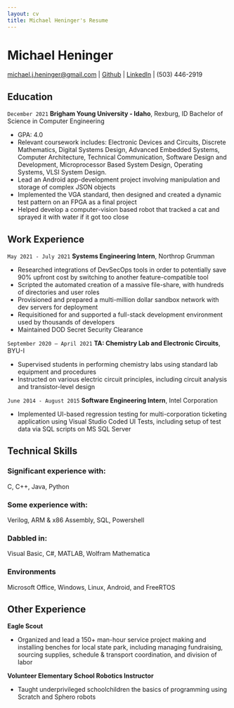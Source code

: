```yaml
---
layout: cv
title: Michael Heninger's Resume
---
```

# Michael Heninger

<div id="webaddress">
<a href="mailto:michael.j.heninger@gmail.com">michael.j.heninger@gmail.com</a>
| <a href="github.com/cougarEngineer">Github</a>
| <a href="linkedin.com/in/michaeljheninger/">LinkedIn</a>
| (503) 446-2919
</div>

## Education

`December 2021`
__Brigham Young University - Idaho__, Rexburg, ID
Bachelor of Science in Computer Engineering

- GPA: 4.0
- Relevant coursework includes: Electronic Devices and Circuits, Discrete Mathematics, Digital Systems Design, Advanced Embedded Systems, Computer Architecture, Technical Communication, Software Design and Development, Microprocessor Based System Design, Operating Systems, VLSI System Design.
- Lead an Android app-development project involving manipulation and storage of complex JSON objects
- Implemented the VGA standard, then designed and created a dynamic test pattern on an FPGA as a final project
- Helped develop a computer-vision based robot that tracked a cat and sprayed it with water if it got too close

## Work Experience

`May 2021 - July 2021`
__Systems Engineering Intern__,  Northrop Grumman

- Researched integrations of DevSecOps tools in order to potentially save 90% upfront cost by switching to another feature-compatible tool
- Scripted the automated creation of a massive file-share, with hundreds of directories and user roles
- Provisioned and prepared a multi-million dollar sandbox network with dev servers for deployment
- Requisitioned for and supported a full-stack development environment used by thousands of developers
- Maintained DOD Secret Security Clearance

`September 2020 – April 2021`
__TA: Chemistry Lab and Electronic Circuits__, BYU-I
- Supervised students in performing chemistry labs using standard lab equipment and procedures
- Instructed on various electric circuit principles, including circuit analysis and transistor-level design


`June 2014 - August 2015`
__Software Engineering Intern__,  Intel Corporation

- Implemented UI-based regression testing for multi-corporation ticketing application using Visual Studio Coded UI Tests, including setup of test data via SQL scripts on MS SQL Server

## Technical Skills

### Significant experience with: 	
C, C++, Java, Python
### Some experience with:		
Verilog, ARM & x86 Assembly, SQL, Powershell
### Dabbled in:			
Visual Basic, C#, MATLAB, Wolfram Mathematica
### Environments
Microsoft Office, Windows, Linux, Android, and FreeRTOS

## Other Experience
__Eagle Scout__
- Organized and lead a 150+ man-hour service project making and installing benches for local state park, including managing fundraising, sourcing supplies, schedule & transport coordination, and division of labor

__Volunteer Elementary School Robotics Instructor__
- Taught underprivileged schoolchildren the basics of programming using Scratch and Sphero robots

<!-- ### Footer

Last updated: May 2013 -->


